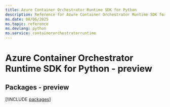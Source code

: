 ```yaml
---
title: Azure Container Orchestrator Runtime SDK for Python
description: Reference for Azure Container Orchestrator Runtime SDK for Python
ms.date: 08/06/2025
ms.topic: reference
ms.devlang: python
ms.service: containerorchestratorruntime
---
```

# Azure Container Orchestrator Runtime SDK for Python - preview
## Packages - preview
[!INCLUDE [packages](container-orchestrator-runtime-index.md)]